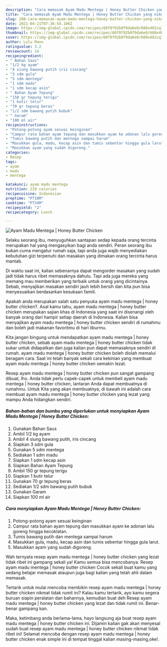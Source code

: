 ```yaml
---
description: "Cara memasak Ayam Madu Mentega | Honey Butter Chicken yang nikmat dan Mudah Dibuat"
title: "Cara memasak Ayam Madu Mentega | Honey Butter Chicken yang nikmat dan Mudah Dibuat"
slug: 288-cara-memasak-ayam-madu-mentega-honey-butter-chicken-yang-nikmat-dan-mudah-dibuat
date: 2021-04-21T07:36:54.106Z
image: https://img-global.cpcdn.com/recipes/60f0f92b0f9da6e0/680x482cq70/ayam-madu-mentega-honey-butter-chicken-foto-resep-utama.jpg
thumbnail: https://img-global.cpcdn.com/recipes/60f0f92b0f9da6e0/680x482cq70/ayam-madu-mentega-honey-butter-chicken-foto-resep-utama.jpg
cover: https://img-global.cpcdn.com/recipes/60f0f92b0f9da6e0/680x482cq70/ayam-madu-mentega-honey-butter-chicken-foto-resep-utama.jpg
author: Lulu Mann
ratingvalue: 3.2
reviewcount: 14
recipeingredient:
- " Bahan Saus"
- "1/2 kg ayam"
- "4 siung bawang putih iris cincang"
- "3 sdm gula"
- "5 sdm mentega"
- "1 sdm madu"
- "1 sdm kecap asin"
- " Bahan Ayam Tepung"
- "150 gr tepung terigu"
- "1 butir telur"
- "70 gr tepung beras"
- "1/2 sdm bawang putih bubuk"
- " Garam"
- "100 ml air"
recipeinstructions:
- "Potong-potong ayam sesuai keinginan"
- "Campur rata bahan ayam tepung dan masukkan ayam ke adonan lalu goreng hingga kecoklatan."
- "Tumis bawang putih dan mentega sampai harum"
- "Masukkan gula, madu, kecap asin dan tumis sebentar hingga gula larut."
- "Masukkan ayam yang sudah digoreng."
categories:
- Resep
tags:
- ayam
- madu
- mentega

katakunci: ayam madu mentega 
nutrition: 219 calories
recipecuisine: Indonesian
preptime: "PT10M"
cooktime: "PT34M"
recipeyield: "2"
recipecategory: Lunch

---
```



![Ayam Madu Mentega | Honey Butter Chicken](https://img-global.cpcdn.com/recipes/60f0f92b0f9da6e0/680x482cq70/ayam-madu-mentega-honey-butter-chicken-foto-resep-utama.jpg)

Selaku seorang ibu, menyuguhkan santapan sedap kepada orang tercinta merupakan hal yang mengasyikan bagi anda sendiri. Peran seorang ibu bukan cuma mengatur rumah saja, tapi anda juga wajib menyediakan kebutuhan gizi terpenuhi dan masakan yang dimakan orang tercinta harus mantab.

Di waktu  saat ini, kalian sebenarnya dapat mengorder masakan yang sudah jadi tidak harus ribet memasaknya dahulu. Tapi ada juga mereka yang memang mau memberikan yang terbaik untuk orang yang dicintainya. Sebab, menyajikan masakan sendiri jauh lebih bersih dan kita pun bisa menyesuaikan berdasarkan kesukaan famili. 



Apakah anda merupakan salah satu penyuka ayam madu mentega | honey butter chicken?. Asal kamu tahu, ayam madu mentega | honey butter chicken merupakan sajian khas di Indonesia yang saat ini disenangi oleh banyak orang dari hampir setiap daerah di Indonesia. Kalian bisa menyajikan ayam madu mentega | honey butter chicken sendiri di rumahmu dan boleh jadi makanan favoritmu di hari liburmu.

Kita jangan bingung untuk mendapatkan ayam madu mentega | honey butter chicken, sebab ayam madu mentega | honey butter chicken tidak sukar untuk didapatkan dan juga kalian pun dapat memasaknya sendiri di rumah. ayam madu mentega | honey butter chicken boleh diolah memalui beragam cara. Saat ini telah banyak sekali cara kekinian yang membuat ayam madu mentega | honey butter chicken semakin lezat.

Resep ayam madu mentega | honey butter chicken pun sangat gampang dibuat, lho. Anda tidak perlu capek-capek untuk membeli ayam madu mentega | honey butter chicken, lantaran Anda dapat membuatnya di rumahmu. Untuk Kita yang akan membuatnya, di bawah ini adalah cara membuat ayam madu mentega | honey butter chicken yang lezat yang mampu Anda hidangkan sendiri.

<!--inarticleads1-->

##### Bahan-bahan dan bumbu yang diperlukan untuk menyiapkan Ayam Madu Mentega | Honey Butter Chicken:

1. Gunakan  Bahan Saus
1. Ambil 1/2 kg ayam
1. Ambil 4 siung bawang putih, iris cincang
1. Siapkan 3 sdm gula
1. Gunakan 5 sdm mentega
1. Sediakan 1 sdm madu
1. Siapkan 1 sdm kecap asin
1. Siapkan  Bahan Ayam Tepung
1. Ambil 150 gr tepung terigu
1. Siapkan 1 butir telur
1. Gunakan 70 gr tepung beras
1. Sediakan 1/2 sdm bawang putih bubuk
1. Gunakan  Garam
1. Siapkan 100 ml air




<!--inarticleads2-->

##### Cara menyiapkan Ayam Madu Mentega | Honey Butter Chicken:

1. Potong-potong ayam sesuai keinginan
1. Campur rata bahan ayam tepung dan masukkan ayam ke adonan lalu goreng hingga kecoklatan.
1. Tumis bawang putih dan mentega sampai harum
1. Masukkan gula, madu, kecap asin dan tumis sebentar hingga gula larut.
1. Masukkan ayam yang sudah digoreng.




Wah ternyata resep ayam madu mentega | honey butter chicken yang lezat tidak ribet ini gampang sekali ya! Kamu semua bisa mencobanya. Resep ayam madu mentega | honey butter chicken Cocok sekali buat kamu yang sedang belajar memasak ataupun juga bagi kalian yang telah ahli dalam memasak.

Tertarik untuk mulai mencoba membikin resep ayam madu mentega | honey butter chicken nikmat tidak rumit ini? Kalau kamu tertarik, ayo kamu segera buruan siapin peralatan dan bahannya, kemudian buat deh Resep ayam madu mentega | honey butter chicken yang lezat dan tidak rumit ini. Benar-benar gampang kan. 

Maka, ketimbang anda berlama-lama, hayo langsung aja buat resep ayam madu mentega | honey butter chicken ini. Dijamin kalian gak akan menyesal sudah buat resep ayam madu mentega | honey butter chicken nikmat tidak ribet ini! Selamat mencoba dengan resep ayam madu mentega | honey butter chicken enak simple ini di tempat tinggal kalian masing-masing,oke!.

